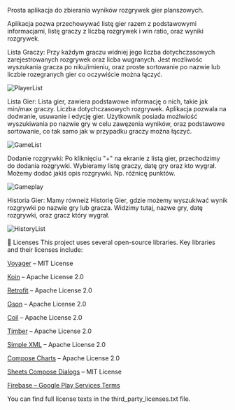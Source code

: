Prosta aplikacja do zbierania wyników rozgrywek gier planszowych.


Aplikacja pozwa przechowywać listę gier razem z podstawowymi informacjami, listę graczy z liczbą rozgrywek i win ratio, oraz wyniki rozgrywek.

Lista Graczy:
Przy każdym graczu widniej jego liczba dotychczasowych zarejestrowanych rozgrywek oraz licba wugranych.
Jest możliwośc wyszukania gracza po niku/imieniu, oraz proste sortowanie po nazwie lub liczbie rozegranych gier co oczywiście można łączyć.

![PlayerList](https://github.com/user-attachments/assets/9358b512-ab40-48b7-bf75-54c1cdce23bc)

Lista Gier:
Lista gier, zawiera podstawowe informację o nich, takie jak min/max graczy. Liczba dotychczasowych rozgrywek.
Aplikacja pozwala na dodwanie, usuwanie i edycję gier.
Użytkownik posiada możlwiość wyszukiwania po nazwie gry w celu zawęzenia wyników, oraz podstawowe sortowanie, co tak samo jak w przypadku graczy można łączyć.

![GameList](https://github.com/user-attachments/assets/e8dc199c-3a6c-49dd-a77d-0251a885701a)

Dodanie rozgrywki:
Po kliknięciu "+" na ekranie z listą gier, przechodzimy do dodania rozgrywki. Wybieramy listę graczy, datę gry oraz kto wygrał.
Możemy dodać jakiś opis rozgrywki. Np. róźnicę punktów.

![Gameplay](https://github.com/user-attachments/assets/3fe291bc-042c-4108-b38c-30decc542ef7)


Historia Gier:
Mamy równeiż Historię Gier, gdzie możemy wyszukiwać wynik rozgrywki po nazwie gry lub gracza.
Widzimy tutaj, nazwe gry, datę rozgrywki, oraz gracz który wygrał.

![HistoryList](https://github.com/user-attachments/assets/e5fea46e-ba16-4212-8292-e97f699cb26c)


📄 Licenses
This project uses several open-source libraries. Key libraries and their licenses include:

[Voyager](https://github.com/adrielcafe/voyager) – MIT License

[Koin](https://insert-koin.io/) – Apache License 2.0

[Retrofit](https://square.github.io/retrofit/) – Apache License 2.0

[Gson](https://github.com/google/gson) – Apache License 2.0

[Coil](https://github.com/coil-kt/coil) – Apache License 2.0

[Timber](https://github.com/JakeWharton/timber) – Apache License 2.0

[Simple XML](https://github.com/ehsannarmani/ComposeCharts) – Apache License 2.0

[Compose Charts](https://github.com/ehsannarmani/ComposeCharts) – Apache License 2.0

[Sheets Compose Dialogs](https://github.com/maxkeppeler/sheets-compose-dialogs) – MIT License

[Firebase – Google Play Services Terms](https://firebase.google.com/)

You can find full license texts in the third_party_licenses.txt file.
